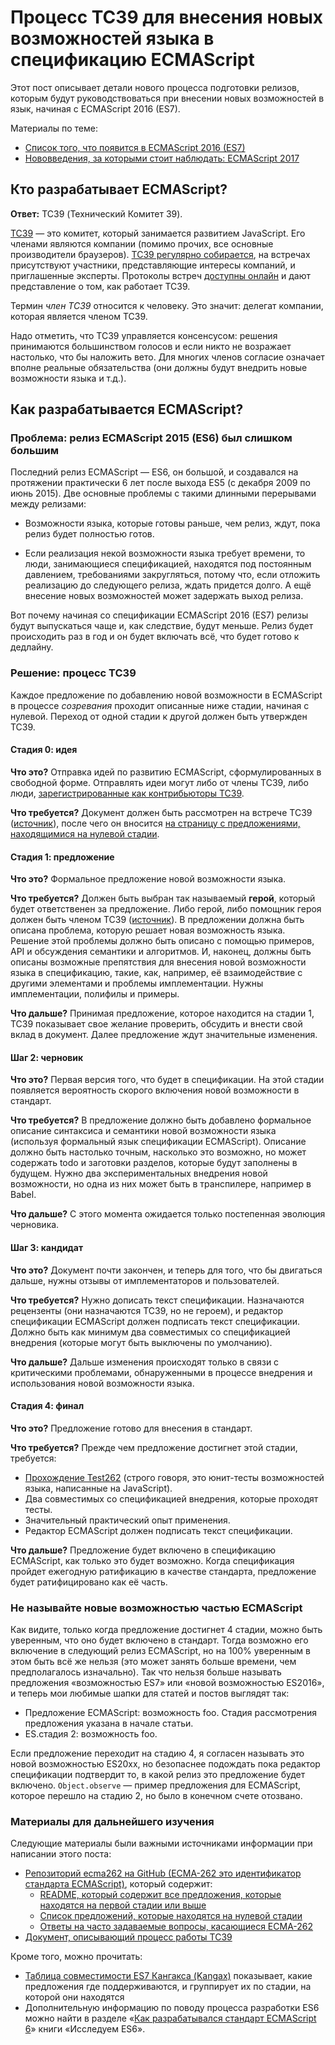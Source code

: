# Процесс TC39 для внесения новых возможностей языка в спецификацию ECMAScript

Этот пост описывает детали нового процесса подготовки релизов, которым
будут руководствоваться при внесении новых возможностей в язык,
начиная с ECMAScript 2016 (ES7).

Материалы по теме:

* [Список того, что появится в ECMAScript 2016 (ES7)][15]
* [Нововведения, за которыми стоит наблюдать: ECMAScript 2017][16]


## Кто разрабатывает ECMAScript?

**Ответ:** TC39 (Технический Комитет 39).

[TC39][1] — это комитет, который занимается развитием JavaScript. Его членами
являются компании (помимо прочих, все основные производители браузеров).
[TC39 регулярно собирается][2], на встречах присутствуют участники, представляющие
интересы компаний, и приглашенные эксперты. Протоколы встреч [доступны онлайн][3]
и дают представление о том, как работает TC39.

Термин *член TC39* относится к человеку. Это значит:
делегат компании, которая является членом TC39.

Надо отметить, что TC39 управляется консенсусом: решения принимаются
большинством голосов и если никто не возражает настолько, что бы наложить вето.
Для многих членов согласие означает вполне реальные обязательства (они должны
будут внедрить новые возможности языка и т.д.).


## Как разрабатывается ECMAScript?

### Проблема: релиз ECMAScript 2015 (ES6) был слишком большим

Последний релиз ECMAScript — ES6, он большой, и создавался на протяжении практически
6 лет после выхода ES5 (с декабря 2009 по июнь 2015). Две основные проблемы с
такими длинными перерывами между релизами:

* Возможности языка, которые готовы раньше, чем релиз, ждут, пока релиз будет
полностью готов.

* Если реализация некой возможности языка требует времени, то люди, занимающиеся
спецификацией, находятся под постоянным давлением, требованиями закругляться, потому что,
если отложить реализацию до следующего релиза, ждать придется
долго. А ещё внесение новых возможностей может задержать выход релиза.

Вот почему начиная со спецификации ECMAScript 2016 (ES7) релизы будут выпускаться чаще и,
как следствие, будут меньше. Релиз будет происходить раз в год и он будет включать всё,
что будет готово к дедлайну.


### Решение: процесс TC39

Каждое предложение по добавлению новой возможности в ECMAScript в процессе *созревания*
проходит описанные ниже стадии, начиная с нулевой. Переход от одной стадии к другой
должен быть утвержден TC39.


#### Стадия 0: идея

**Что это?** Отправка идей по развитию ECMAScript, сформулированных в свободной форме. Отправлять идеи могут
либо от члены TC39, либо люди, [зарегистрированные как контрибьюторы TC39][4].

**Что требуется?** Документ должен быть рассмотрен на встрече TC39 ([источник][5]),
после чего он вносится [на страницу с предложениями, находящимися на нулевой стадии][6].


#### Стадия 1: предложение

**Что это?** Формальное предложение новой возможности языка.

**Что требуется?** Должен быть выбран так называемый **герой**, который будет ответственен
за предложение. Либо герой, либо помощник героя должен быть членом TC39 ([источник][5]).
В предложении должна быть описана проблема, которую решает новая возможность языка. Решение
этой проблемы должно быть описано с помощью примеров, API и обсуждения семантики и алгоритмов.
И, наконец, должны быть описаны возможные препятствия для внесения новой возможности языка
в спецификацию, такие, как, например, её взаимодействие с другими элементами и проблемы имплементации.
Нужны имплементации, полифилы и примеры.

**Что дальше?** Принимая предложение, которое находится на стадии 1, TC39 показывает свое желание
проверить, обсудить и внести свой вклад в документ. Далее предложение ждут значительные изменения.


#### Шаг 2: черновик

**Что это?** Первая версия того, что будет в спецификации. На этой стадии появляется вероятность
скорого включения новой возможности в стандарт.

**Что требуется?** В предложение должно быть добавлено формальное описание синтаксиса и семантики
новой возможности языка (используя формальный язык спецификации ECMAScript). Описание должно быть
настолько точным, насколько это возможно, но может содержать todo и заготовки разделов, которые
будут заполнены в будущем. Нужно два экспериментальных внедрения новой возможности, но одна из
них может быть в транспилере, например в Babel.

**Что дальше?** C этого момента ожидается только постепенная эволюция черновика.


#### Шаг 3: кандидат

**Что это?** Документ почти закончен, и теперь для того, что бы двигаться дальше, нужны отзывы от
имплементаторов и пользователей.

**Что требуется?** Нужно дописать текст спецификации. Назначаются рецензенты (они назначаются TC39, но не героем), и
редактор спецификации ECMAScript должен подписать текст спецификации. Должно быть как минимум два
совместимых со спецификацией внедрения (которые могут быть выключены по умолчанию).

**Что дальше?** Дальше изменения происходят только в связи с критическими проблемами, обнаруженными в
процессе внедрения и использования новой возможности языка.


#### Стадия 4: финал

**Что это?** Предложение готово для внесения в стандарт.

**Что требуется?** Прежде чем предложение достигнет этой стадии, требуется:

* [Прохождение Test262][7] (строго говоря, это юнит-тесты возможностей языка, написанные на JavaScript).
* Два совместимых со спецификацией внедрения, которые проходят тесты.
* Значительный практический опыт применения.
* Редактор ECMAScript должен подписать текст спецификации.

**Что дальше?** Предложение будет включено в спецификацию ECMAScript, как только это будет возможно.
Когда спецификация пройдет ежегодную ратификацию в качестве стандарта, предложение будет ратифицировано
как её часть.


### Не называйте новые возможностью частью ECMAScript

Как видите, только когда предложение достигнет 4 стадии, можно быть уверенным, что оно будет включено в
стандарт. Тогда возможно его включение в следующий релиз ECMAScript, но на 100% уверенным в этом быть
всё же нельзя (это может занять больше времени, чем предполагалось изначально). Так что нельзя больше называть предложения
«возможностью ES7» или «новой возможностью ES2016», и теперь мои любимые шапки для статей и постов
выглядят так:

* Предложение ECMAScript: возможность foo. Стадия рассмотрения предложения указана в начале статьи.
* ES.стадия 2: возможность foo.

Если предложение переходит на стадию 4, я согласен называть это новой возможностью ES20xx, но
безопаснее подождать пока редактор спецификации подтвердит то, в какой релиз это предложение будет
включено. `Object.observe` — пример предложения для ECMAScript, которое перешло на стадию 2, но было в
конечном счете отозвано.


### Материалы для дальнейшего изучения

Следующие материалы были важными источниками информации при написании этого поста:

* [Репозиторий ecma262 на GitHub (ECMA-262 это идентификатор стандарта ECMAScript)][17], который содержит:
  * [README, который содержит все предложения, которые находятся на первой стадии или выше][18]
  * [Список предложений, которые находятся на нулевой стадии][6]
  * [Ответы на часто задаваемые вопросы, касающиеся ECMA-262][5]
* [Документ, описывающий процесс работы TC39][19]

Кроме того, можно прочитать:

* [Таблица совместимости ES7 Кангакса (Kangax)][20] показывает, какие предложения где поддерживаются, и группирует их по стадии, на которой они находятся
* Дополнительную информацию по поводу процесса разработки ES6 можно найти в разделе «[Как разрабатывался стандарт ECMAScript 6][21]» книги «Исследуем ES6».

[1]: http://www.ecma-international.org/memento/TC39.htm
[2]: http://www.ecma-international.org/memento/TC39-M.htm
[3]: https://github.com/tc39/tc39-notes

[4]: http://www.ecma-international.org/memento/contribute_TC39_Royalty_Free_Task_Group.php
[5]: https://github.com/tc39/ecma262/blob/master/FAQ.md
[6]: https://github.com/tc39/ecma262/blob/master/stage0.md
[7]: https://github.com/tc39/test262
[8]: https://github.com/rwaldron/exponentiation-operator
[9]: http://speakingjs.com/es5/ch11.html#two_zeros

[10]: https://esdiscuss.org/topic/having-a-non-enumerable-array-prototype-contains-may-not-be-web-compatible

[11]: http://exploringjs.com/es6/ch_strings.html#leanpub-auto-checking-for-containment-and-repeating-strings
[12]: https://github.com/tc39/Array.prototype.includes/
[13]: https://en.wikipedia.org/wiki/Streaming_SIMD_Extensions
[14]: https://fetch.spec.whatwg.org/#concept-request

[15]: http://frontender.info/ecmascript-2016/
[16]: http://www.2ality.com/2016/02/ecmascript-2017.html
[17]: https://github.com/tc39/ecma262
[18]: https://github.com/tc39/ecma262/blob/master/README.md
[19]: https://tc39.github.io/process-document/
[20]: https://kangax.github.io/compat-table/es7/
[21]: http://exploringjs.com/es6/ch_about-es6.html#_how-ecmascript-6-was-designed
